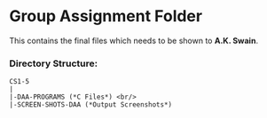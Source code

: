 # Group Assignment Folder
This contains the final files which needs to be shown to **A.K. Swain**.

### Directory Structure:
```
CS1-5
|
|-DAA-PROGRAMS (*C Files*) <br/>
|-SCREEN-SHOTS-DAA (*Output Screenshots*)
```
